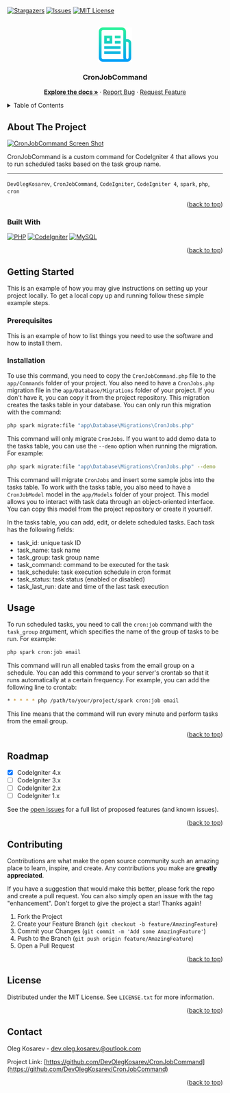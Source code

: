 <a name="readme-top"></a>
<!-- PROJECT SHIELDS -->
<!--
*** I'm using markdown "reference style" links for readability.
*** Reference links are enclosed in brackets [ ] instead of parentheses ( ).
*** See the bottom of this document for the declaration of the reference variables
*** for contributors-url, forks-url, etc. This is an optional, concise syntax you may use.
*** https://www.markdownguide.org/basic-syntax/#reference-style-links
-->

[![Stargazers][stars-shield]][stars-url]
[![Issues][issues-shield]][issues-url]
[![MIT License][license-shield]][license-url]

<!-- PROJECT LOGO -->
<br />
<div align="center">
  <a href="https://github.com/DevOlegKosarev/CronJobCommand">
    <img src="https://raw.githubusercontent.com/DevOlegKosarev/DevOlegKosarev/main/images/logo.png" alt="project_title" width="80" height="80">
  </a>

  <h3 align="center">CronJobCommand</h3>
  <p align="center">
    <a href="https://github.com/DevOlegKosarev/CronJobCommand"><strong>Explore the docs »</strong></a>
    ·
    <a href="https://github.com/DevOlegKosarev/CronJobCommand/issues">Report Bug</a>
    ·
    <a href="https://github.com/DevOlegKosarev/CronJobCommand/issues">Request Feature</a>
  </p>
</div>

<!-- TABLE OF CONTENTS -->
<details>
  <summary>Table of Contents</summary>
  <ol>
    <li>
      <a href="#about-the-project">About The Project</a>
      <ul>
        <li><a href="#built-with">Built With</a></li>
      </ul>
    </li>
    <li>
      <a href="#getting-started">Getting Started</a>
      <ul>
        <li><a href="#prerequisites">Prerequisites</a></li>
        <li><a href="#installation">Installation</a></li>
      </ul>
    </li>
    <li><a href="#usage">Usage</a></li>
    <li><a href="#roadmap">Roadmap</a></li>
    <li><a href="#license">License</a></li>
    <li><a href="#contact">Contact</a></li>
    <li><a href="#acknowledgments">Acknowledgments</a></li>
  </ol>
</details>

<!-- ABOUT THE PROJECT -->

## About The Project

[![CronJobCommand Screen Shot][product-screenshot]](https://example.com)

CronJobCommand is a custom command for CodeIgniter 4 that allows you to run scheduled tasks based on the task group name.
___
`DevOlegKosarev`, `CronJobCommand`, `CodeIgniter`, `CodeIgniter 4`, `spark`, `php`, `cron`

<p align="right">(<a href="#readme-top">back to top</a>)</p>

### Built With

[![PHP][php.net]][php-url] [![CodeIgniter][codeigniter.com]][codeigniter-url] [![MySQL][mysql.com]][mysql-url] 

<p align="right">(<a href="#readme-top">back to top</a>)</p>

<!-- GETTING STARTED -->

## Getting Started

This is an example of how you may give instructions on setting up your project locally.
To get a local copy up and running follow these simple example steps.

### Prerequisites

This is an example of how to list things you need to use the software and how to install them.

### Installation

To use this command, you need to copy the `CronJobCommand.php` file to the `app/Commands` folder of your project. You also need to have a `CronJobs.php` migration file in the `app/Database/Migrations` folder of your project. If you don't have it, you can copy it from the project repository. This migration creates the tasks table in your database. You can only run this migration with the command:

```sh
php spark migrate:file "app\Database\Migrations\CronJobs.php"
```

This command will only migrate `CronJobs`.
If you want to add demo data to the tasks table, you can use the `--demo` option when running the migration. For example:

```sh
php spark migrate:file "app\Database\Migrations\CronJobs.php" --demo
```
This command will migrate `CronJobs` and insert some sample jobs into the tasks table.
To work with the tasks table, you also need to have a `CronJobModel` model in the `app/Models` folder of your project. This model allows you to interact with task data through an object-oriented interface. You can copy this model from the project repository or create it yourself.

In the tasks table, you can add, edit, or delete scheduled tasks. Each task has the following fields:
  - task_id: unique task ID
  - task_name: task name
  - task_group: task group name
  - task_command: command to be executed for the task
  - task_schedule: task execution schedule in cron format
  - task_status: task status (enabled or disabled)
  - task_last_run: date and time of the last task execution

<!-- USAGE EXAMPLES -->

## Usage

To run scheduled tasks, you need to call the `cron:job` command with the `task_group` argument, which specifies the name of the group of tasks to be run. For example:

```sh
php spark cron:job email
```
This command will run all enabled tasks from the email group on a schedule.
You can add this command to your server's crontab so that it runs automatically at a certain frequency. For example, you can add the following line to crontab:

```sh
* * * * * php /path/to/your/project/spark cron:job email
```
This line means that the command will run every minute and perform tasks from the email group.

<p align="right">(<a href="#readme-top">back to top</a>)</p>

<!-- ROADMAP -->

## Roadmap

- [x] CodeIgniter 4.x
- [ ] CodeIgniter 3.x
- [ ] CodeIgniter 2.x
- [ ] CodeIgniter 1.x
  
See the [open issues](https://github.com/DevOlegKosarev/CronJobCommand/issues) for a full list of proposed features (and known issues).

<p align="right">(<a href="#readme-top">back to top</a>)</p>

<!-- CONTRIBUTING -->

## Contributing

Contributions are what make the open source community such an amazing place to learn, inspire, and create. Any contributions you make are **greatly appreciated**.

If you have a suggestion that would make this better, please fork the repo and create a pull request. You can also simply open an issue with the tag "enhancement".
Don't forget to give the project a star! Thanks again!

1. Fork the Project
2. Create your Feature Branch (`git checkout -b feature/AmazingFeature`)
3. Commit your Changes (`git commit -m 'Add some AmazingFeature'`)
4. Push to the Branch (`git push origin feature/AmazingFeature`)
5. Open a Pull Request

<p align="right">(<a href="#readme-top">back to top</a>)</p>

<!-- LICENSE -->

## License

Distributed under the MIT License. See `LICENSE.txt` for more information.

<p align="right">(<a href="#readme-top">back to top</a>)</p>

<!-- CONTACT -->

## Contact

Oleg Kosarev - dev.oleg.kosarev.@outlook.com

Project Link: [https://github.com/DevOlegKosarev/CronJobCommand](https://github.com/DevOlegKosarev/CronJobCommand)

<p align="right">(<a href="#readme-top">back to top</a>)</p>

<!-- MARKDOWN LINKS & IMAGES -->
<!-- https://www.markdownguide.org/basic-syntax/#reference-style-links -->

[stars-shield]: https://img.shields.io/github/stars/DevOlegKosarev/CronJobCommand.svg?style=for-the-badge
[stars-url]: https://github.com/DevOlegKosarev/CronJobCommand/stargazers
[issues-shield]: https://img.shields.io/github/issues/DevOlegKosarev/CronJobCommand.svg?style=for-the-badge
[issues-url]: https://github.com/DevOlegKosarev/CronJobCommand/issues
[license-shield]: https://img.shields.io/github/license/DevOlegKosarev/CronJobCommand.svg?style=for-the-badge
[license-url]: https://github.com/DevOlegKosarev/CronJobCommand/blob/master/LICENSE.txt
[product-screenshot]: https://raw.githubusercontent.com/DevOlegKosarev/DevOlegKosarev/main/images/screenshot/parsing.png


[php.net]: https://img.shields.io/badge/php-484C89?style=for-the-badge&logo=php&logoColor=white
[php-url]: https://php.net

[codeigniter.com]: https://img.shields.io/badge/codeigniter-dd4814?style=for-the-badge&logo=codeigniter&logoColor=white
[codeigniter-url]: https://codeigniter.com

[mysql.com]: https://img.shields.io/badge/MySQL-00758F?style=for-the-badge&logo=MySQL&logoColor=white
[mysql-url]: https://codeigniter.com
